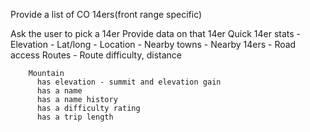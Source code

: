 Provide a list of CO 14ers(front range specific)

Ask the user to pick a 14er
	Provide data on that 14er
		Quick 14er stats
      -	Elevation
      -	Lat/long
      -	Location
      -	Nearby towns
      -	Nearby 14ers
      -	Road access
		Routes - Route difficulty, distance
		
		
		Mountain 
		  has elevation - summit and elevation gain
		  has a name
		  has a name history
		  has a difficulty rating
		  has a trip length 

